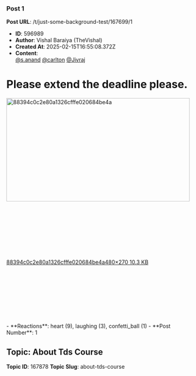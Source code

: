 ### Post 1
**Post URL**: /t/just-some-background-test/167699/1
- **ID**: 596989
- **Author**: Vishal Baraiya (TheVishal)
- **Created At**: 2025-02-15T16:55:08.372Z
- **Content**:  
  <a class="mention" href="/u/s.anand">@s.anand</a> <a class="mention" href="/u/carlton">@carlton</a> <a class="mention" href="/u/jivraj">@Jivraj</a>
<h1>Please extend the deadline please.</h1> 
<div class="lightbox-wrapper"><a class="lightbox" href="https://europe1.discourse-cdn.com/flex013/uploads/iitm/original/3X/7/7/7742d688f4b033b15ac1a4af0c1f2eda19c31093.jpeg" data-download-href="/uploads/short-url/h121afIIBiw80GQnTpkJE1e94LF.jpeg?dl=1" title="88394c0c2e80a1326cfffe020684be4a" rel="noopener nofollow ugc"><img src="https://europe1.discourse-cdn.com/flex013/uploads/iitm/original/3X/7/7/7742d688f4b033b15ac1a4af0c1f2eda19c31093.jpeg" alt="88394c0c2e80a1326cfffe020684be4a" data-base62-sha1="h121afIIBiw80GQnTpkJE1e94LF" width="480" height="270"><div class="meta"><svg class="fa d-icon d-icon-far-image svg-icon" aria-hidden="true"><use href="#far-image"></use></svg><span class="filename">88394c0c2e80a1326cfffe020684be4a</span><span class="informations">480×270 10.3 KB</span><svg class="fa d-icon d-icon-discourse-expand svg-icon" aria-hidden="true"><use href="#discourse-expand"></use></svg></div></a></div>
- **Reactions**: heart (9), laughing (3), confetti_ball (1)
- **Post Number**: 1

## Topic: About Tds Course
**Topic ID**: 167878
**Topic Slug**: about-tds-course

